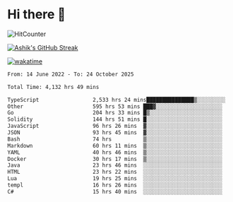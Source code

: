 # Hi there 👋

![HitCounter](https://hits.seeyoufarm.com/api/count/incr/badge.svg?url=https%3A%2F%2Fgithub.com%2Fashrhmn1212%2Fhit-counter)

<!-- ![Contribution Graph](https://github-readme-activity-graph.cyclic.app/graph?username=ashrhmn) -->


<!-- [![Top Langs](https://github-readme-stats.vercel.app/api/top-langs/?username=ashrhmn&layout=compact&theme=synthwave&langs_count=10&card_width=445)](https://github.com/anuraghazra/github-readme-stats) -->

[![Ashik's GitHub Streak](https://github-readme-streak-stats.herokuapp.com/?user=ashrhmn&theme=blood&fire=DD7F1C&background=151515&dates=9f9f9f&border=DD2727)](https://git.io/streak-stats)

<!-- ![Ashik's GitHub stats](https://github-readme-stats.vercel.app/api/?username=ashrhmn&show_icons=true&title_color=fff&icon_color=79ff97&text_color=9f9f9f&bg_color=151515) -->

[![wakatime](https://wakatime.com/badge/user/3df86613-ba63-4631-8e65-0ff18e7becad.svg)](https://wakatime.com/@3df86613-ba63-4631-8e65-0ff18e7becad)

<!--START_SECTION:waka-->

```txt
From: 14 June 2022 - To: 24 October 2025

Total Time: 4,132 hrs 49 mins

TypeScript                 2,533 hrs 24 mins███████████████▒░░░░░░░░░   61.30 %
Other                      595 hrs 53 mins ███▓░░░░░░░░░░░░░░░░░░░░░   14.42 %
Go                         204 hrs 33 mins █▒░░░░░░░░░░░░░░░░░░░░░░░   04.95 %
Solidity                   144 hrs 51 mins █░░░░░░░░░░░░░░░░░░░░░░░░   03.51 %
JavaScript                 96 hrs 26 mins  ▓░░░░░░░░░░░░░░░░░░░░░░░░   02.33 %
JSON                       93 hrs 45 mins  ▓░░░░░░░░░░░░░░░░░░░░░░░░   02.27 %
Bash                       74 hrs          ▒░░░░░░░░░░░░░░░░░░░░░░░░   01.79 %
Markdown                   60 hrs 11 mins  ▒░░░░░░░░░░░░░░░░░░░░░░░░   01.46 %
YAML                       40 hrs 46 mins  ▒░░░░░░░░░░░░░░░░░░░░░░░░   00.99 %
Docker                     30 hrs 17 mins  ▒░░░░░░░░░░░░░░░░░░░░░░░░   00.73 %
Java                       23 hrs 46 mins  ░░░░░░░░░░░░░░░░░░░░░░░░░   00.58 %
HTML                       23 hrs 22 mins  ░░░░░░░░░░░░░░░░░░░░░░░░░   00.57 %
Lua                        19 hrs 25 mins  ░░░░░░░░░░░░░░░░░░░░░░░░░   00.47 %
templ                      16 hrs 26 mins  ░░░░░░░░░░░░░░░░░░░░░░░░░   00.40 %
C#                         15 hrs 40 mins  ░░░░░░░░░░░░░░░░░░░░░░░░░   00.38 %
```

<!--END_SECTION:waka-->


<!--### Most Used Languages 
<img src="https://wakatime.com/share/@ashrhmn/24ecb986-5bf8-4607-af7f-0aab08908d8c.png" />

### Favourite Tools
<img src="https://wakatime.com/share/@ashrhmn/f4e08015-f3bc-460a-9228-95a3ba11c604.png" />-->
